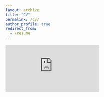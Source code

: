 ```yaml
---
layout: archive
title: "CV"
permalink: /cv/
author_profile: true
redirect_from:
  - /resume
---
```


<embed src="https://cgolja01.github.io/files/Leen_s_CV_Col__State.pdf" type="application/pdf" />


